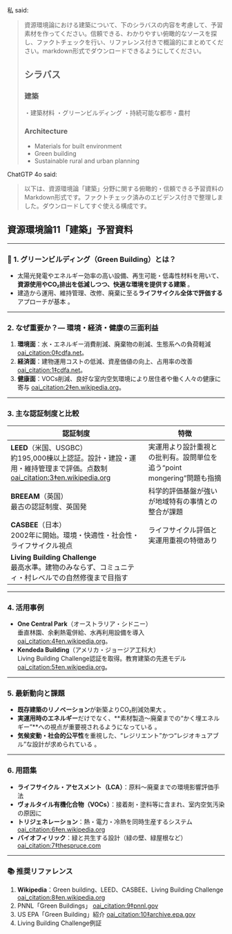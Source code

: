 私 said:
 >資源環境論における建築について、下のシラバスの内容を考慮して、予習素材を作ってください。信頼できる、わかりやすい俯瞰的なソースを探し、ファクトチェックを行い、リファレンス付きで概論的にまとめてください。markdown形式でダウンロードできるようにしてください。
> 
> ## シラバス
> ### 建築
> ・建築材料
> ・グリーンビルディング
> ・持続可能な都市・農村	
> ### Architecture
> - Materials for built environment
> - Green building
> - Sustainable rural and urban planning

ChatGTP 4o said:
> 以下は、資源環境論「建築」分野に関する俯瞰的・信頼できる予習資料のMarkdown形式です。ファクトチェック済みのエビデンス付きで整理しました。ダウンロードしてすぐ使える構成です。


## 資源環境論11「建築」予習資料

---

### 🌱 1. グリーンビルディング（Green Building）とは？

- 太陽光発電やエネルギー効率の高い設備、再生可能・低毒性材料を用いて、**資源使用やCO₂排出を低減しつつ、快適な環境を提供する建築** 。
- 建造から運用、維持管理、改修、廃棄に至る**ライフサイクル全体で評価する**アプローチが基本 。

---

### 2. なぜ重要か？— 環境・経済・健康の三面利益

1. **環境面**：水・エネルギー消費削減、廃棄物の削減、生態系への負荷軽減  [oai_citation:0‡cdfa.net](https://www.cdfa.net/cdfa/cdfaweb.nsf/pages/greenbuildingfactsheet.html?utm_source=chatgpt.com)。  
2. **経済面**：建物運用コストの低減、資産価値の向上、占用率の改善  [oai_citation:1‡cdfa.net](https://www.cdfa.net/cdfa/cdfaweb.nsf/pages/greenbuildingfactsheet.html?utm_source=chatgpt.com)。  
3. **健康面**：VOCs削減、良好な室内空気環境により居住者や働く人々の健康に寄与  [oai_citation:2‡en.wikipedia.org](https://en.wikipedia.org/wiki/Green_building?utm_source=chatgpt.com)。

---

### 3. 主な認証制度と比較

| 認証制度 | 特徴 |
|---------|------|
| **LEED**（米国、USGBC）<br>約195,000棟以上認証。設計・建設・運用・維持管理まで評価。点数制  [oai_citation:3‡en.wikipedia.org](https://en.wikipedia.org/wiki/LEED?utm_source=chatgpt.com) | 実運用より設計重視との批判有。設問単位を追う“point mongering”問題も指摘  |
| **BREEAM**（英国）<br>最古の認証制度、英国発  | 科学的評価基盤が強いが地域特有の事情との整合が課題 |
| **CASBEE**（日本）<br>2002年に開始。環境・快適性・社会性・ライフサイクル視点  | ライフサイクル評価と実運用重視の特徴あり |
| **Living Building Challenge**<br>最高水準。建物のみならず、コミュニティ・村レベルでの自然修復まで目指す  |

---

### 4. 活用事例

- **One Central Park**（オーストラリア・シドニー）  
  垂直林園、余剰熱電併給、水再利用設備を導入  [oai_citation:4‡en.wikipedia.org](https://en.wikipedia.org/wiki/One_Central_Park?utm_source=chatgpt.com)。  
- **Kendeda Building**（アメリカ・ジョージア工科大）  
  Living Building Challenge認証を取得。教育建築の先進モデル  [oai_citation:5‡en.wikipedia.org](https://en.wikipedia.org/wiki/Kendeda_Building?utm_source=chatgpt.com)。  

---

### 5. 最新動向と課題

- **既存建築のリノベーション**が新築よりCO₂削減効果大 。  
- **実運用時のエネルギー**だけでなく、**素材製造～廃棄までの“かく埋エネルギー”**への視点が重要視されるようになっている 。  
- **気候変動・社会的公平性**を重視した、“レジリエント”かつ“レジオキュアブル”な設計が求められている 。

---

### 6. 用語集

- **ライフサイクル・アセスメント（LCA）**：原料～廃棄までの環境影響評価手法   
- **ヴォルタイル有機化合物（VOCs）**：接着剤・塗料等に含まれ、室内空気汚染の原因に  
- **トリジェネレーション**：熱・電力・冷熱を同時生産するシステム  [oai_citation:6‡en.wikipedia.org](https://en.wikipedia.org/wiki/One_Central_Park?utm_source=chatgpt.com)  
- **バイオフィリック**：緑と共生する設計（緑の壁、緑屋根など）  [oai_citation:7‡thespruce.com](https://www.thespruce.com/what-is-sustainable-architecture-4846497?utm_source=chatgpt.com)  

---

### 📚 推奨リファレンス

1. **Wikipedia**：Green building、LEED、CASBEE、Living Building Challenge  [oai_citation:8‡en.wikipedia.org](https://en.wikipedia.org/wiki/Green_building?utm_source=chatgpt.com)  
2. PNNL「Green Buildings」  [oai_citation:9‡pnnl.gov](https://www.pnnl.gov/explainer-articles/green-buildings?utm_source=chatgpt.com)  
3. US EPA「Green Building」紹介  [oai_citation:10‡archive.epa.gov](https://archive.epa.gov/greenbuilding/web/html/about.html?utm_source=chatgpt.com)  
4. Living Building Challenge例証   

